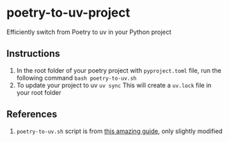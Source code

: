 # poetry-to-uv-project

Efficiently switch from Poetry to uv in your Python project

## Instructions

1. In the root folder of your poetry project with `pyproject.toml` file, run the following command
   `bash poetry-to-uv.sh`
2. To update your project to uv
   `uv sync`
   This will create a `uv.lock` file in your root folder

## References
1. `poetry-to-uv.sh` script is from [this amazing guide](https://dev.to/abbazs/transform-poetry-based-pyprojecttoml-to-uv-compatible-format-with-a-bash-script-3hem), only slightly modified
